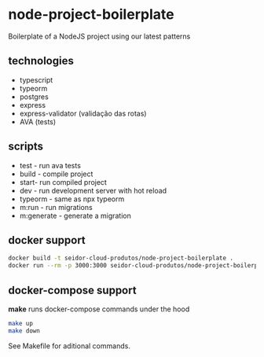 # node-project-boilerplate

Boilerplate of a NodeJS project using our latest patterns

## technologies

-   typescript
-   typeorm
-   postgres
-   express
-   express-validator (validação das rotas)
-   AVA (tests)

## scripts

-   test - run ava tests
-   build - compile project
-   start- run compiled project
-   dev - run development server with hot reload
-   typeorm - same as npx typeorm
-   m:run - run migrations
-   m:generate - generate a migration

## docker support

```bash
docker build -t seidor-cloud-produtos/node-project-boilerplate .
docker run --rm -p 3000:3000 seidor-cloud-produtos/node-project-boilerplate
```

## docker-compose support

**make** runs docker-compose commands under the hood

```bash
make up
make down
```

See Makefile for aditional commands.
